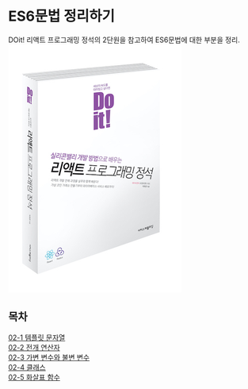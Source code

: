 # ES6문법 정리하기
DOit! 리액트 프로그래밍 정석의 2단원을 참고하여 ES6문법에 대한 부분을 정리.
![reactBook](./images/bookCover.jpg)

## 목차
[02-1 템플릿 문자열](#정리#02-1-템플릿-문자열)<br/>
[02-2 전개 연산자](#정리#02-2-전개-연산자)<br/>
[02-3 가변 변수와 불변 변수](#정리#02-3-가변-변수와-불변-변수)<br/>
[02-4 클래스](#정리#02-4-클래스)<br/>
[02-5 화살표 함수](#정리#02-5-화살표-함수)<br/>
